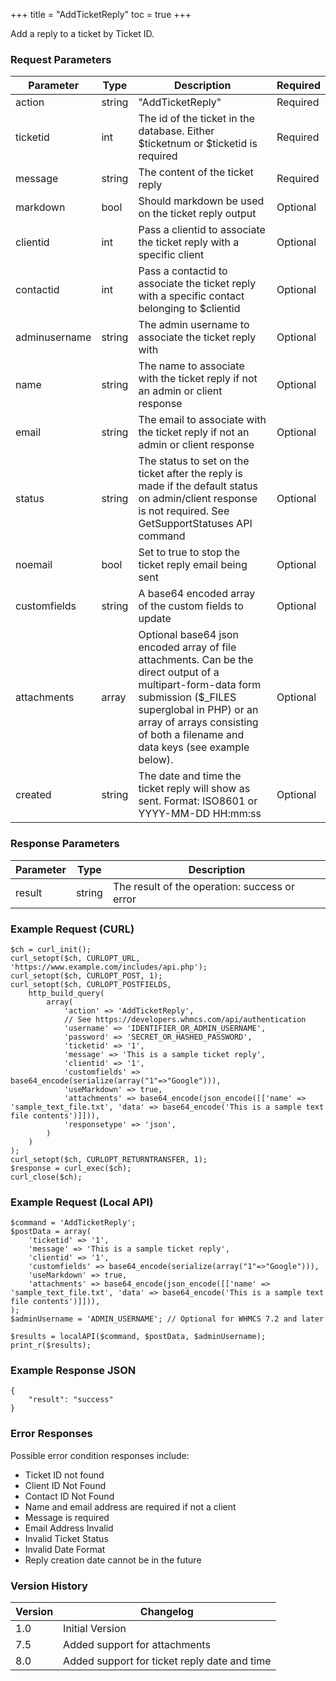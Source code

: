+++
title = "AddTicketReply"
toc = true
+++

Add a reply to a ticket by Ticket ID.

### Request Parameters

| Parameter | Type | Description | Required |
| --------- | ---- | ----------- | -------- |
| action | string | "AddTicketReply" | Required |
| ticketid | int | The id of the ticket in the database. Either $ticketnum or $ticketid is required | Required |
| message | string | The content of the ticket reply | Required |
| markdown | bool | Should markdown be used on the ticket reply output | Optional |
| clientid | int | Pass a clientid to associate the ticket reply with a specific client | Optional |
| contactid | int | Pass a contactid to associate the ticket reply with a specific contact belonging to $clientid | Optional |
| adminusername | string | The admin username to associate the ticket reply with | Optional |
| name | string | The name to associate with the ticket reply if not an admin or client response | Optional |
| email | string | The email to associate with the ticket reply if not an admin or client response | Optional |
| status | string | The status to set on the ticket after the reply is made if the default status on admin/client response is not required. See GetSupportStatuses API command | Optional |
| noemail | bool | Set to true to stop the ticket reply email being sent | Optional |
| customfields | string | A base64 encoded array of the custom fields to update | Optional |
| attachments | array | Optional base64 json encoded array of file attachments. Can be the direct output of a multipart-form-data form submission ($_FILES superglobal in PHP) or an array of arrays consisting of both a filename and data keys (see example below). | Optional |
| created | string | The date and time the ticket reply will show as sent. Format: ISO8601 or YYYY-MM-DD HH:mm:ss | Optional |

### Response Parameters

| Parameter | Type | Description |
| --------- | ---- | ----------- |
| result | string | The result of the operation: success or error |


### Example Request (CURL)

```
$ch = curl_init();
curl_setopt($ch, CURLOPT_URL, 'https://www.example.com/includes/api.php');
curl_setopt($ch, CURLOPT_POST, 1);
curl_setopt($ch, CURLOPT_POSTFIELDS,
    http_build_query(
        array(
            'action' => 'AddTicketReply',
            // See https://developers.whmcs.com/api/authentication
            'username' => 'IDENTIFIER_OR_ADMIN_USERNAME',
            'password' => 'SECRET_OR_HASHED_PASSWORD',
            'ticketid' => '1',
            'message' => 'This is a sample ticket reply',
            'clientid' => '1',
            'customfields' => base64_encode(serialize(array("1"=>"Google"))),
            'useMarkdown' => true,
            'attachments' => base64_encode(json_encode([['name' => 'sample_text_file.txt', 'data' => base64_encode('This is a sample text file contents')]])),
            'responsetype' => 'json',
        )
    )
);
curl_setopt($ch, CURLOPT_RETURNTRANSFER, 1);
$response = curl_exec($ch);
curl_close($ch);
```


### Example Request (Local API)

```
$command = 'AddTicketReply';
$postData = array(
    'ticketid' => '1',
    'message' => 'This is a sample ticket reply',
    'clientid' => '1',
    'customfields' => base64_encode(serialize(array("1"=>"Google"))),
    'useMarkdown' => true,
    'attachments' => base64_encode(json_encode([['name' => 'sample_text_file.txt', 'data' => base64_encode('This is a sample text file contents')]])),
);
$adminUsername = 'ADMIN_USERNAME'; // Optional for WHMCS 7.2 and later

$results = localAPI($command, $postData, $adminUsername);
print_r($results);
```


### Example Response JSON

```
{
    "result": "success"
}
```


### Error Responses

Possible error condition responses include:

* Ticket ID not found
* Client ID Not Found
* Contact ID Not Found
* Name and email address are required if not a client
* Message is required
* Email Address Invalid
* Invalid Ticket Status
* Invalid Date Format
* Reply creation date cannot be in the future


### Version History

| Version | Changelog |
| ------- | --------- |
| 1.0 | Initial Version |
| 7.5 | Added support for attachments |
| 8.0 | Added support for ticket reply date and time |
